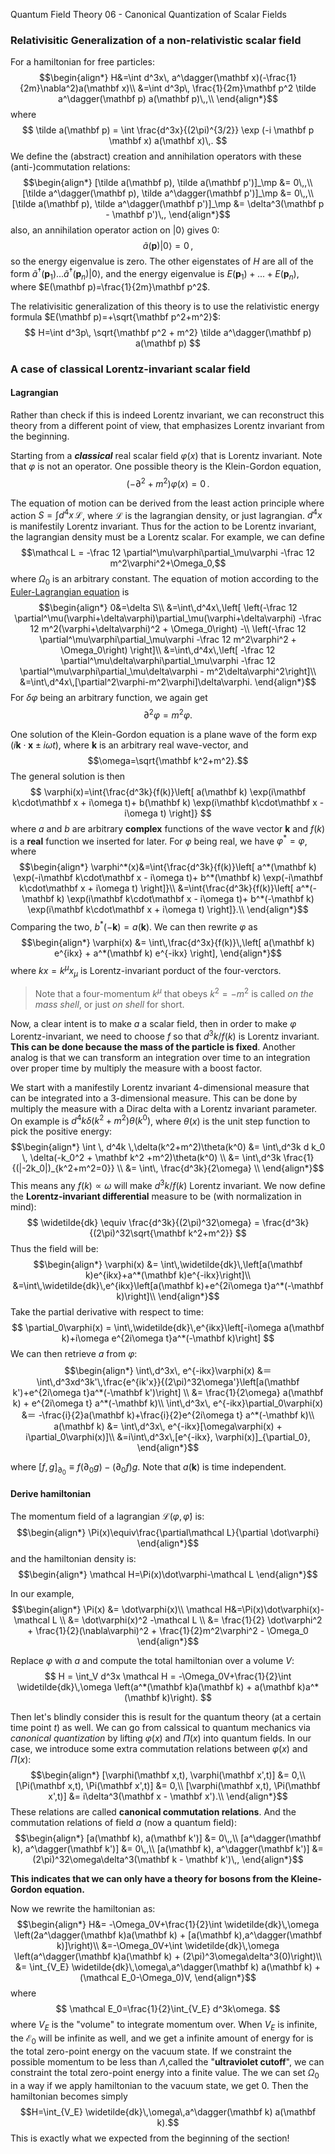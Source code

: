 Quantum Field Theory 06 - Canonical Quantization of Scalar Fields

### Relativisitic Generalization of a non-relativistic scalar field
For a hamiltonian for free particles:
$$\begin{align*}
H&=\int d^3x\, a^\dagger(\mathbf x)(-\frac{1}{2m}\nabla^2)a(\mathbf x)\\
 &=\int d^3p\, \frac{1}{2m}\mathbf p^2 \tilde a^\dagger(\mathbf p) a(\mathbf p)\,,\\
\end{align*}$$
where
$$
\tilde a(\mathbf p) = \int \frac{d^3x}{(2\pi)^{3/2}} \exp (-i \mathbf p \mathbf x) a(\mathbf x)\,.
$$
We define the (abstract) creation and annihilation operators with these (anti-)commutation relations:
$$\begin{align*}
[\tilde a(\mathbf p), \tilde a(\mathbf p')]_\mp &= 0\,,\\
[\tilde a^\dagger(\mathbf p), \tilde a^\dagger(\mathbf p')]_\mp &= 0\,,\\
[\tilde a(\mathbf p), \tilde a^\dagger(\mathbf p')]_\mp &= \delta^3(\mathbf p - \mathbf p')\,,
\end{align*}$$
also, an annihilation operator action on $\vert0\rangle$ gives $0$:
$$
\tilde a(\mathbf p) \vert0\rangle = 0\,,
$$
so the energy eigenvalue is zero. The other eigenstates of $H$ are all of the form $\tilde a^\dagger(\mathbf p_1)...\tilde a^\dagger(\mathbf p_n)\vert0\rangle$, and the energy eigenvalue is $E(\mathbf p_1)+...+E(\mathbf p_n),$ where $E(\mathbf p)=\frac{1}{2m}\mathbf p^2$.

The relativisitic generalization of this theory is to use the relativistic energy formula $E(\mathbf p)=+\sqrt{\mathbf p^2+m^2}$:
$$
H=\int d^3p\, \sqrt{\mathbf p^2 + m^2} \tilde a^\dagger(\mathbf p) a(\mathbf p)
$$

### A case of classical Lorentz-invariant scalar field
#### Lagrangian
Rather than check if this is indeed Lorentz invariant, we can reconstruct this theory from a different point of view, that emphasizes Lorentz invariant from the beginning.

Starting from a _**classical**_ real scalar field $\varphi(x)$ that is Lorentz invariant. Note that $\varphi$ is not an operator. One possible theory is the Klein-Gordon equation, $$(-\partial^2+m^2)\varphi(x)=0\,.$$

The equation of motion can be derived from the least action principle where action $S=\int d^4x\, \mathcal L$, where $\mathcal L$ is the lagrangian density, or just lagrangian. $d^4x$ is manifestily Lorentz invariant. Thus for the action to be Lorentz invariant, the lagrangian density must be a Lorentz scalar. For example, we can define
$$\mathcal L = -\frac 12 \partial^\mu\varphi\partial_\mu\varphi -\frac 12 m^2\varphi^2+\Omega_0,$$ where $\Omega_0$ is an arbitrary constant. The equation of motion according to the [Euler-Lagrangian equation](https://en.wikipedia.org/wiki/Euler%E2%80%93Lagrange_equation) is
$$\begin{align*}
0&=\delta S\\
 &=\int\,d^4x\,\left[
     \left(-\frac 12 \partial^\mu(\varphi+\delta\varphi)\partial_\mu(\varphi+\delta\varphi) -\frac 12 m^2(\varphi+\delta\varphi)^2 + \Omega_0\right)
     -\\
     \left(-\frac 12 \partial^\mu\varphi\partial_\mu\varphi -\frac 12 m^2\varphi^2 + \Omega_0\right)
     \right]\\
 &=\int\,d^4x\,\left[
     -\frac 12 \partial^\mu\delta\varphi\partial_\mu\varphi
     -\frac 12 \partial^\mu\varphi\partial_\mu\delta\varphi
     - m^2\delta\varphi^2\right]\\
 &=\int\,d^4x\,[\partial^2\varphi-m^2\varphi]\delta\varphi.
\end{align*}$$
For $\delta\varphi$ being an arbitrary function, we again get $$\partial^2\varphi = m^2 \varphi.$$

One solution of the Klein-Gordon equation is a plane wave of the form $\exp(i\mathbf k\cdot\mathbf x\pm i\omega t)$, where $\mathbf k$ is an arbitrary real wave-vector, and $$\omega=\sqrt{\mathbf k^2+m^2}.$$
The general solution is then
$$
\varphi(x)=\int{\frac{d^3k}{f(k)}\left[
    a(\mathbf k) \exp(i\mathbf k\cdot\mathbf x + i\omega t)+
    b(\mathbf k) \exp(i\mathbf k\cdot\mathbf x - i\omega t)
    \right]}
$$
where $a$ and $b$ are arbitrary **complex** functions of the wave vector $\mathbf k$ and $f(k)$ is  a **real** function we inserted for later. For $\varphi$ being real, we have $\varphi^*=\varphi$, where
$$\begin{align*}
\varphi^*(x)&=\int{\frac{d^3k}{f(k)}\left[
    a^*(\mathbf k) \exp(-i\mathbf k\cdot\mathbf x - i\omega t)+
    b^*(\mathbf k) \exp(-i\mathbf k\cdot\mathbf x + i\omega t)
    \right]}\\
    &=\int{\frac{d^3k}{f(k)}\left[
    a^*(-\mathbf k) \exp(i\mathbf k\cdot\mathbf x - i\omega t)+
    b^*(-\mathbf k) \exp(i\mathbf k\cdot\mathbf x + i\omega t)
    \right]}.\\
\end{align*}$$
Comparing the two, $b^*(-\mathbf k) =a(\mathbf k)$. We can then rewrite $\varphi$ as
$$\begin{align*}
\varphi(x) &= \int\,\frac{d^3x}{f(k)}\,\left[
    a(\mathbf k) e^{ikx} + a^*(\mathbf k) e^{-ikx}
    \right],
\end{align*}$$
where $kx=k^\mu x_\mu$ is Lorentz-invariant porduct of the four-verctors.

> Note that a four-momentum $k^\mu$ that obeys $k^2=-m^2$ is called _on the mass shell_, or just _on shell_ for short.

Now, a clear intent is to make $a$ a scalar field, then in order to make $\varphi$ Lorentz-invariant, we need to choose $f$ so that $d^3 k/f(k)$ is Lorentz invariant. **This can be done because the mass of the particle is fixed**. Another analog is that we can transform an integration over time to an integration over proper time by multiply the measure with a boost factor.

We start with a manifestily Lorentz invariant 4-dimensional measure that can be integrated into a 3-dimensional measure. This can be done by multiply the measure with a Dirac delta with a Lorentz invariant parameter. On example is $d^4k\delta(k^2+m^2)\theta(k^0)$, where $\theta(x)$ is the unit step function to pick the positive energy:
$$\begin{align*}
\int \, d^4k \,\delta(k^2+m^2)\theta(k^0) &=
    \int\,d^3k d k_0 \, \delta(-k_0^2 + \mathbf k^2 +m^2)\theta(k^0) \\
    &= \int\,d^3k \frac{1}{(|-2k_0|)_{k^2+m^2=0}} \\
    &= \int\, \frac{d^3k}{2\omega} \\
\end{align*}$$
This means any $f(k) \propto \omega$ will make $d^3 k/f(k)$ Lorentz invariant. We now define the **Lorentz-invariant differential** measure to be (with normalization in mind):
$$
\widetilde{dk} \equiv \frac{d^3k}{(2\pi)^32\omega} = \frac{d^3k}{(2\pi)^32\sqrt{\mathbf k^2+m^2}}
$$
Thus the field will be:
$$\begin{align*}
\varphi(x) &= \int\,\widetilde{dk}\,\left[a(\mathbf k)e^{ikx}+a^*(\mathbf k)e^{-ikx}\right]\\
&=\int\,\widetilde{dk}\,e^{ikx}\left[a(\mathbf k)+e^{2i\omega t}a^*(-\mathbf k)\right]\\
\end{align*}$$
Take the partial derivative with respect to time:
$$
\partial_0\varphi(x) = \int\,\widetilde{dk}\,e^{ikx}\left[-i\omega a(\mathbf k)+i\omega e^{2i\omega t}a^*(-\mathbf k)\right]
$$
We can then retrieve $a$ from $\varphi$:
$$\begin{align*}
\int\,d^3x\, e^{-ikx}\varphi(x) &＝
\int\,d^3xd^3k'\,\frac{e^{ik'x}}{(2\pi)^32\omega'}\left[a(\mathbf k')+e^{2i\omega t}a^*(-\mathbf k')\right] \\
&= \frac{1}{2\omega} a(\mathbf k) + e^{2i\omega t} a^*(-\mathbf k)\\
\int\,d^3x\, e^{-ikx}\partial_0\varphi(x)
&＝ -\frac{i}{2}a(\mathbf k)+\frac{i}{2}e^{2i\omega t} a^*(-\mathbf k)\\
a(\mathbf k) &= \int\,d^3x\, e^{-ikx}[\omega\varphi(x) + i\partial_0\varphi(x)]\\
&=i\int\,d^3x\,[e^{-ikx}, \varphi(x)]_{\partial_0},
\end{align*}$$

where $[f, g]_{\partial_0} \equiv f(\partial_0g) - (\partial_0f)g$. Note that $a(\mathbf k)$ is time independent.

#### Derive hamiltonian
The momentum field of a lagrangian $\mathcal L(\varphi, \dot\varphi)$ is:
$$\begin{align*}
\Pi(x)\equiv\frac{\partial\mathcal L}{\partial \dot\varphi}
\end{align*}$$
and the hamiltonian density is:
$$\begin{align*}
\mathcal H=\Pi(x)\dot\varphi-\mathcal L
\end{align*}$$

In our example,
$$\begin{align*}
\Pi(x) &= \dot\varphi(x)\\
\mathcal H&=\Pi(x)\dot\varphi(x)-\mathcal L \\
&= \dot\varphi(x)^2 -\mathcal L \\
&= \frac{1}{2} \dot\varphi^2 + \frac{1}{2}(\nabla\varphi)^2 + \frac{1}{2}m^2\varphi^2 - \Omega_0
\end{align*}$$

Replace $\varphi$ with $a$ and compute the total hamiltonian over a volume $V$:
$$
H = \int_V d^3x \mathcal H = -\Omega_0V+\frac{1}{2}\int \widetilde{dk}\,\omega
\left(a^*(\mathbf k)a(\mathbf k) + a(\mathbf k)a^*(\mathbf k)\right).
$$

Then let's blindly consider this is result for the quantum theory (at a certain time point $t$) as well. We can go from calssical to quantum mechanics via _canonical quantization_ by lifting $\varphi(x)$ and $\Pi(x)$ into quantum fields. In our case, we introduce some extra commutation relations between $\varphi(x)$ and $\Pi(x)$:
$$\begin{align*}
[\varphi(\mathbf x,t), \varphi(\mathbf x',t)] &= 0,\\
[\Pi(\mathbf x,t), \Pi(\mathbf x',t)] &= 0,\\
[\varphi(\mathbf x,t), \Pi(\mathbf x',t)] &= i\delta^3(\mathbf x - \mathbf x').\\
\end{align*}$$
These relations are called **canonical commutation relations**. And the commutation relations of  field $a$ (now a quantum field):
$$\begin{align*}
[a(\mathbf k), a(\mathbf k')] &= 0\,,\\
[a^\dagger(\mathbf k), a^\dagger(\mathbf k')] &= 0\,,\\
[a(\mathbf k), a^\dagger(\mathbf k')] &= (2\pi)^32\omega\delta^3(\mathbf k - \mathbf k')\,,
\end{align*}$$

**This indicates that we can only have a theory for bosons from the Kleine-Gordon equation.**

Now we rewrite the hamiltonian as:
$$\begin{align*}
H&= -\Omega_0V+\frac{1}{2}\int \widetilde{dk}\,\omega
\left(2a^\dagger(\mathbf k)a(\mathbf k) + [a(\mathbf k),a^\dagger(\mathbf k)]\right)\\
&=-\Omega_0V+\int \widetilde{dk}\,\omega
\left(a^\dagger(\mathbf k)a(\mathbf k) + (2\pi)^3\omega\delta^3(0)\right)\\
&=
\int_{V_E} \widetilde{dk}\,\omega\,a^\dagger(\mathbf k) a(\mathbf k) + (\mathcal E_0-\Omega_0)V,
\end{align*}$$
where
$$
\mathcal E_0=\frac{1}{2}\int_{V_E} d^3k\omega.
$$
where $V_E$ is the "volume" to integrate momentum over. When $V_E$ is infinite, the $\mathcal E_0$ will be infinite as well, and we get a infinite amount of energy for is the total zero-point energy on the vacuum state. If we constraint the possible momentum to be less than $\Lambda$,called the "**ultraviolet cutoff**", we can constraint the total zero-point energy into a finite value. The we can set $\Omega_0$ in a way if we apply hamiltonian to the vacuum state, we get $0$. Then the hamiltonian becomes simply $$H=\int_{V_E} \widetilde{dk}\,\omega\,a^\dagger(\mathbf k) a(\mathbf k).$$
This is exactly what we expected from the beginning of the section!